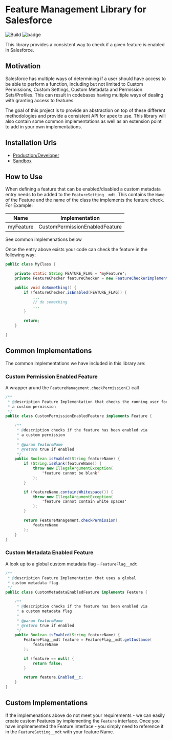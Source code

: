 # Feature Management Library for Salesforce

![Build](https://github.com/Craft-First/sfdc-feature-management/actions/workflows/build.yml/badge.svg)
![badge](https://img.shields.io/endpoint?url=https://gist.githubusercontent.com/nbatterham/37875c31d8b3c3c04cf1f1980778a67d/raw/feature-management-test.json)

This library provides a consistent way to check if a given feature is enabled in
Salesforce.

## Motivation

Salesforce has multiple ways of determining if a user should have access to be
able to perform a function, including but not limited to Custom Permissions,
Custom Settings, Custom Metadata and Permission Sets/Profiles. This can result
in codebases having multiple ways of dealing with granting access to features.

The goal of this project is to provide an abstraction on top of these different
methodologies and provide a consistent API for apex to use. This library will
also contain some common implementations as well as an extension point to add in
your own implementations.

## Installation Urls <a id="installation-url"></a>

- [Production/Developer](https://login.salesforce.com/packaging/installPackage.apexp?p0=04t5f000000NpsuAAC)
- [Sandbox](https://test.salesforce.com/packaging/installPackage.apexp?p0=04t5f000000NpsuAAC)

## How to Use

When defining a feature that can be enabled/disabled a custom metadata entry
needs to be added to the `FeatureSetting__mdt`. This contains the `Name` of the
Feature and the name of the class the implements the feature check. For Example:

| Name      | Implementation                 |
| --------- | ------------------------------ |
| myFeature | CustomPermissionEnabledFeature |

See common implemenations below

Once the entry above exists your code can check the feature in the following
way:

```java
public class MyClass {

    private static String FEATURE_FLAG = 'myFeature';
    private FeatureChecker featureChecker = new FeatureCheckerImplementation();

    public void doSomething() {
        if (featureChecker.isEnabled(FEATURE_FLAG)) {
            ...
            // do something
            ...
        }

        return;
    }

}
```

## Common Implementations

The common implementations we have included in this library are:

### Custom Permission Enabled Feature

A wrapper arund the `FeatureManagement.checkPermission()` call

```java
/**
 * @description Feature Implementation that checks the running user for
 * a custom permission
 */
public class CustomPermissionEnabledFeature implements Feature {

    /**
     * @description checks if the feature has been enabled via
     * a custom permission
     *
     * @param featureName
     * @return true if enabled
     */
    public Boolean isEnabled(String featureName) {
        if (String.isBlank(featureName)) {
            throw new IllegalArgumentException(
                'feature cannot be blank'
            );
        }

        if (featureName.containsWhitespace()) {
            throw new IllegalArgumentException(
                'feature cannot contain white spaces'
            );
        }

        return FeatureManagement.checkPermission(
            featureName
        );
    }
}
```

### Custom Metadata Enabled Feature

A look up to a global custom metadata flag - `FeatureFlag__mdt`

```java
/**
 * @description Feature Implementation that uses a global
 * custom metadata flag.
 */
public class CustomMetadataEnabledFeature implements Feature {

    /**
     * @description checks if the feature has been enabled via
     * a custom metadata flag
     *
     * @param featureName
     * @return true if enabled
     */
    public Boolean isEnabled(String featureName) {
        FeatureFlag__mdt feature = FeatureFlag__mdt.getInstance(
            featureName
        );

        if (feature == null) {
            return false;
        }

        return feature.Enabled__c;
    }
}

```

## Custom Implementations

If the implemenations above do not meet your requirements - we can easily create
custom Features by implementing the `Feature` interface. Once you have
implmemented the Feature interface - you simply need to reference it in the
`FeatureSetting__mdt` with your feature Name.
